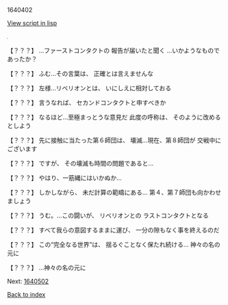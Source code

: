 1640402

[View script in lisp](../scripts/1640402.txt)

![black.png](../images/backgrounds/black.png)

【？？？】
…ファーストコンタクトの
報告が届いたと聞く
…いかようなものであったか？

【？？？】
ふむ…その言葉は、
正確とは言えませんな

【？？？】
左様…リベリオンとは、
いにしえに相対しておる

【？？？】
言うなれば、
セカンドコンタクトと申すべきか

【？？？】
なるほど…至極まっとうな意見だ
此度の呼称は、
そのように改めるとしよう

【？？？】
先に接触に当たった第６師団は、
壊滅…現在、第８師団が
交戦中にございます

【？？？】
ですが、
その壊滅も時間の問題であると…

【？？？】
やはり、一筋縄にはいかぬか…

【？？？】
しかしながら、
未だ計算の範疇にある…
第４、第７師団も向かわせましょう

【？？？】
うむ。…この闘いが、
リベリオンとの
ラストコンタクトとなる

【？？？】
すべて我らの意図するままに運び、
一分の隙もなく事を終えるのだ

【？？？】
この“完全なる世界”は、
揺るぐことなく保たれ続ける…
神々の名の元に

【？？？】
…神々の名の元に


Next: [1640502](1640502.md)

[Back to index](index.md)
